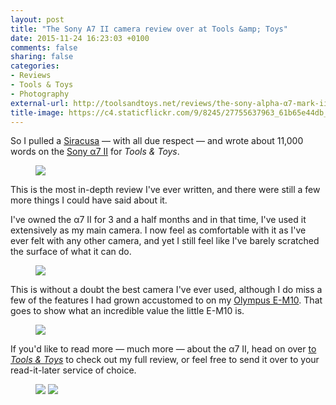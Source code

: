 ```yaml
---
layout: post
title: "The Sony A7 II camera review over at Tools &amp; Toys"
date: 2015-11-24 16:23:03 +0100
comments: false
sharing: false
categories: 
- Reviews
- Tools & Toys
- Photography
external-url: http://toolsandtoys.net/reviews/the-sony-alpha-α7-mark-ii-camera-review/
title-image: https://c4.staticflickr.com/9/8245/27755637963_61b65e44db_o.jpg
---
```


So I pulled a [Siracusa](https://twitter.com/siracusa) — with all due respect — and wrote about 11,000 words on the [Sony α7 II](http://amzn.to/1XcqVsu) for _Tools & Toys_.

<figure class="full-width">
	<img src="https://farm6.staticflickr.com/5668/23197853311_f9379f5e33_o.jpg"/>
</figure>

This is the most in-depth review I've ever written, and there were still a few more things I could have said about it.

I've owned the α7 II for 3 and a half months and in that time, I've used it extensively as my main camera. I now feel as comfortable with it as I've ever felt with any other camera, and yet I still feel like I've barely scratched the surface of what it can do.

<figure class="full-width">
	<img src="https://farm1.staticflickr.com/590/22886369357_11725e7e5e_o.jpg"/>
</figure>

This is without a doubt the best camera I've ever used, although I do miss a few of the features I had grown accustomed to on my [Olympus E-M10](http://amzn.to/1XcrXVs). That goes to show what an incredible value the little E-M10 is.

<figure class="full-width">
	<img src="https://farm1.staticflickr.com/692/22652083274_1c4e84de94_o.jpg"/>
</figure>

If you'd like to read more — much more — about the α7 II, head on over [to _Tools & Toys_](http://toolsandtoys.net/reviews/the-sony-alpha-α7-mark-ii-camera-review/) to check out my full review, or feel free to send it over to your read-it-later service of choice.

<figure class="full-width">
	<img src="https://farm6.staticflickr.com/5784/22984631900_1448525927_o.jpg"/>
	<img src="https://farm6.staticflickr.com/5728/21288649033_7e24108090_o.jpg"/>
</figure>